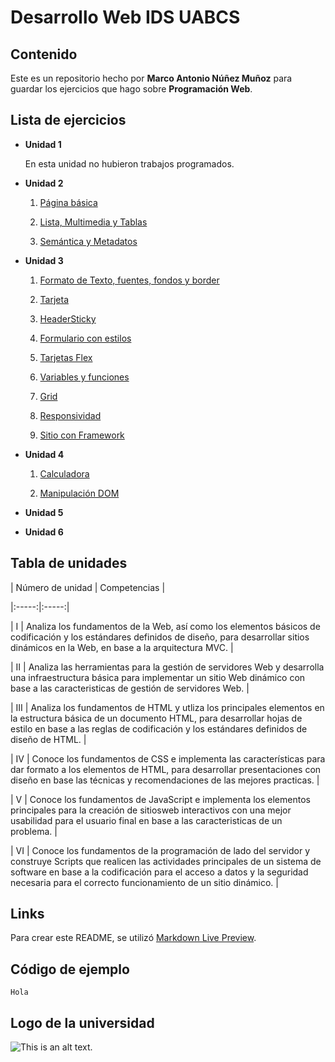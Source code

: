 # Desarrollo Web IDS UABCS



## Contenido



Este es un repositorio hecho por __Marco Antonio Núñez Muñoz__ para guardar los ejercicios que hago sobre __Programación Web__.



## Lista de ejercicios



* __Unidad 1__

    En esta unidad no hubieron trabajos programados.

* __Unidad 2__

    1. [Página básica](/01_PaginaBasica/PaginaBasica.html)

    2. [Lista, Multimedia y Tablas](/02_ListasMultimediaTablas/PaginaBasica.html)

    3. [Semántica y Metadatos](/03_SemanticaMetadatos/PaginaBasica.html)

* __Unidad 3__

    1. [Formato de Texto, fuentes, fondos y border](/04_EstilosCSS/PaginaBasica.html)

    2. [Tarjeta](/05_Tarjeta/tarjeta.html)

    3. [HeaderSticky](/06_HeaderSticky/index.html)

    4. [Formulario con estilos](/07_FormularioEstilos/index.html)

    5. [Tarjetas Flex](/08_TarjetasFlex/index.html)

    6. [Variables y funciones](/09_VariablesFunciones/index.html)

    7. [Grid](/10_GridFlex/index.html)

    8. [Responsividad](/11_Responsividad/index.html)

    9. [Sitio con Framework](/12_SitioFramework/public/index.html)

* __Unidad 4__

    1. [Calculadora](/13_CalculadoraJS/index.html)

    2. [Manipulación DOM](/14_ManipulacionDOM/public/index.html)

* __Unidad 5__

* __Unidad 6__





## Tabla de unidades



| Número de unidad  | Competencias |

|:-----:|:-----:|

| I     | Analiza los fundamentos de la Web, así como los elementos básicos de codificación y los estándares definidos de diseño, para desarrollar sitios dinámicos en la Web, en base a la arquitectura MVC.      |

| II     | Analiza las herramientas para la gestión de servidores Web y desarrolla una infraestructura básica para implementar un sitio Web dinámico con base a las caracteristicas de gestión de servidores Web.     |

| III     | Analiza los fundamentos de HTML y utliza los principales elementos en la estructura básica de un documento HTML, para desarrollar hojas de estilo en base a las reglas de codificación y los estándares definidos de diseño de HTML.      |

| IV     | Conoce los fundamentos de CSS e implementa las características para dar formato a los elementos de HTML, para desarrollar presentaciones con diseño en base las técnicas y recomendaciones de las mejores practicas.      |

| V     | Conoce los fundamentos de JavaScript e implementa los elementos principales para la creación de sitiosweb interactivos con una mejor usabilidad para el usuario final en base a las caracteristicas de un problema.      |

| VI     | Conoce los fundamentos de la programación de lado del servidor y construye Scripts que realicen las actividades principales de un sistema de software en base a la codificación para el acceso a datos y la seguridad necesaria para el correcto funcionamiento de un sitio dinámico.      |



## Links



Para crear este README, se utilizó [Markdown Live Preview](https://markdownlivepreview.com/).





## Código de ejemplo



```
Hola

```



## Logo de la universidad



![This is an alt text.](https://www.uabcs.mx/assets/images/tail-assets/logo_uabcs.png "UABCS")